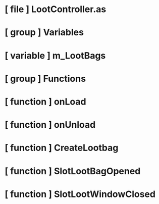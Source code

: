 # [ file ] LootController.as

# [ group ] Variables

# [ variable ] m_LootBags

# [ group ] Functions

# [ function ] onLoad

# [ function ] onUnload

# [ function ] CreateLootbag

# [ function ] SlotLootBagOpened

# [ function ] SlotLootWindowClosed

